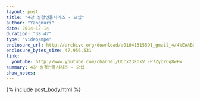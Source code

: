 ```yaml
---
layout: post
title: "4강 성경인물시리즈 - 요셉"
author: "Yangnuri"
date: 2014-12-14
duration: "38:47"
type: "video/mp4"
enclosure_url: http://archive.org/download/a01041315591_gmail_4/4%EA%B0%95%20%EC%84%B1%EA%B2%BD%EC%9D%B8%EB%AC%BC%EC%8B%9C%EB%A6%AC%EC%A6%88%20-%20%EC%9A%94%EC%85%89.mp4
enclosure_bytes_size: 47,956,531 
link:
  youtube: http://www.youtube.com/channel/UCcx23KhkV_-P7ZygYCq8wFw
summary: 4강 성경인물시리즈 - 요셉
show_notes:
---
```


{% include post_body.html %}
